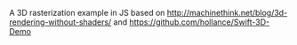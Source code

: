 A 3D rasterization example in JS based on http://machinethink.net/blog/3d-rendering-without-shaders/ and https://github.com/hollance/Swift-3D-Demo
